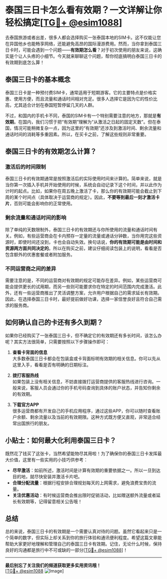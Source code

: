 # 泰国三日卡怎么看有效期？一文详解让你轻松搞定[[TG💪+ @esim1088](https://t.me/s/esim1088)]

去泰国旅游或者出差，很多人都会选择购买一张泰国本地的SIM卡。这不仅能让您在异国他乡也能畅享网络，还能避免高昂的国际漫游费用。然而，当你拿到泰国三日卡时，可能会遇到一个问题——**有效期怎么看**？对于初次使用的朋友来说，这确实是个让人头疼的小细节。今天就来聊聊这个问题，帮你彻底搞明白泰国三日卡的有效期到底怎么算！

## 泰国三日卡的基本概念

泰国三日卡是一种预付费SIM卡，通常适用于短期游客。它的主要特点是价格实惠、使用方便，而且流量和通话时间相对充足。很多人选择它是因为它的性价比高，尤其适合计划在泰国短暂停留几天的人群。

不过，和国内的手机卡不同，泰国的SIM卡有一个特别需要注意的地方，那就是**有效期**。在国内，我们习惯于把“有效期”理解为“从激活之日起的固定天数”。但在泰国，情况可能稍微复杂一点，因为这里的“有效期”还涉及到激活时间、剩余流量和通话时间的消耗等多重因素。所以，在买卡之前，了解这些规则非常重要。

## 泰国三日卡的有效期怎么计算？

### 激活后的时间限制

泰国三日卡的有效期通常是按照激活后的实际使用时间来计算的。简单来说，就是当你第一次插入手机并开始使用的时候，系统会自动记录下这个时间，并以此作为计时的起点。比如，如果你在周五晚上激活了卡，那么你的有效期可能会截止到下周的某个时间点（具体取决于运营商的规定）。因此，**不要等到最后一刻才激活卡片**，否则可能会影响你的正常使用。

### 剩余流量和通话时间的影响

除了单纯的天数限制外，泰国三日卡的有效期还与你所使用的流量和通话时间有关。例如，有些运营商会在卡内预存一定量的流量或通话分钟数，当你用完这些资源时，即使时间还没到，卡也会自动失效。换句话说，**你的有效期可能是由时间和资源两方面共同决定的**。所以在购买之前，建议仔细阅读包装上的说明，看看是否包含额外的优惠套餐或者附加服务。

### 不同运营商之间的差异

需要注意的是，不同的运营商对有效期的规定可能存在差异。例如，某些运营商可能会提供更长的试用期，而另一些则可能要求你在特定的时间范围内完成激活。此外，还有一些运营商推出了灵活调整方案，允许用户根据自己的需求延长有效期。因此，在选择泰国三日卡时，最好提前做好功课，选择一家信誉良好且符合自己需求的服务商。

## 如何确认自己的卡还有多久到期？

如果你已经购买了一张泰国三日卡，但不确定它的有效期还有多长时间，该怎么办呢？其实方法很简单，只需要按照以下步骤操作即可：

1. **查看卡背面的信息**  
   大多数泰国三日卡都会在包装盒或卡背面标明有效期的相关信息。你可以先从这里入手，看看是否有明确的日期标注。

2. **拨打客服热线**  
   如果包装上没有相关信息，不妨直接拨打运营商提供的客服热线进行咨询。一般来说，客服人员会通过你的手机号码查询到具体的账户状态，并告知你剩余的有效期。

3. **下载官方APP**  
   很多运营商都有开发自己的手机应用程序，通过这些APP，你可以随时查看账户余额、剩余流量以及当前的有效期限。这种方式既方便又直观，非常适合经常出国旅行的朋友。

## 小贴士：如何最大化利用泰国三日卡？

既然花了钱买了这张卡，当然希望能物尽其用啦！为了确保你的泰国三日卡发挥最大价值，这里有一些实用的小技巧供参考：

- **尽早激活**：如前所述，激活时间是计算有效期的重要依据之一。所以一旦到达目的地，就尽快安装并激活卡片吧。
- **合理分配流量**：根据行程安排合理规划每天的上网需求，避免浪费宝贵的流量。
- **关注优惠活动**：有时候运营商会推出限时促销活动，比如赠送额外流量或者延长有效期等，记得留意相关公告哦！

## 总结

总的来说，泰国三日卡的有效期是一个需要认真对待的问题。虽然它看起来只是一个简单的数字，但实际上却关系到你的旅行体验和通讯便利程度。希望这篇文章能帮助大家更好地理解和管理自己的泰国三日卡有效期。记住，无论什么时候，保持良好的沟通都是旅行中不可或缺的一部分[[TG💪+ @esim1088](https://t.me/s/esim1088)]！

---

**最后别忘了关注我们的频道获取更多实用资讯哦！**  
[[TG💪+ @esim1088](https://t.me/s/esim1088) ![Image](https://i.postimg.cc/4NQfJmqS/Snipaste-2025-05-13-00-14-12.png)]